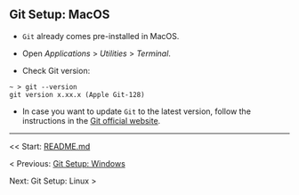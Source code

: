 ## Git Setup: MacOS

- `Git` already comes pre-installed in MacOS.

- Open *Applications* > *Utilities* > *Terminal*.

- Check Git version:

```shell
~ > git --version
git version x.xx.x (Apple Git-128)
```
- In case you want to update `Git` to the latest version, follow the instructions in the [Git official website](https://git-scm.com/download/mac).

<hr>

<< Start: [README.md](/README.md)

< Previous: [Git Setup: Windows](/assets/ch4.md)

Next: Git Setup: Linux >